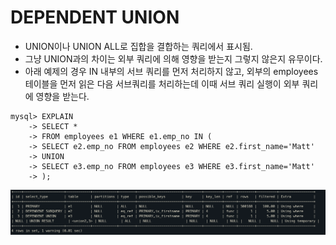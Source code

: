 # DEPENDENT UNION

- UNION이나 UNION ALL로 집합을 결합하는 쿼리에서 표시됨.
- 그냥 UNION과의 차이는 외부 쿼리에 의해 영향을 받는지 그렇지 않은지 유무이다.
- 아래 예제의 경우 IN 내부의 서브 쿼리를 먼저 처리하지 않고, 외부의 employees 테이블을 먼저 읽은 다음 서브쿼리를 처리하는데 이때 서브 쿼리 실행이 외부 쿼리에 영향을 받는다.

``` mysql
mysql> EXPLAIN
    -> SELECT *
    -> FROM employees e1 WHERE e1.emp_no IN (
    -> SELECT e2.emp_no FROM employees e2 WHERE e2.first_name='Matt'
    -> UNION
    -> SELECT e3.emp_no FROM employees e3 WHERE e3.first_name='Matt'
    -> );
```

![img](./img/10.3.2.4.png)